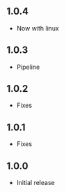 ## 1.0.4

* Now with linux

## 1.0.3

* Pipeline

## 1.0.2

* Fixes

## 1.0.1

* Fixes

## 1.0.0

* Initial release
